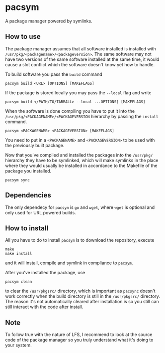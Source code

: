 # pacsym

A package manager powered by symlinks.

## How to use

The package manager assumes that all software installed is installed with `/usr/pkg/<packagename>/<packageversion>`. The same software may not have two versions of the same software installed at the same time, it would cause a slot conflict which the software doesn't know yet how to handle.

To build software you pass the `build` command

```
pacsym build <URL> [OPTIONS] [MAKEFLAGS]
```

If the package is stored locally you may pass the `--local` flag and write

```
pacsym build </PATH/TO/TARBALL> --local ...OPTIONS] [MAKEFLAGS]
```

When the software is done compiling you have to put it into the `/usr/pkg/<PACKAGENAME>/<PACKAGEVERSION` hierarchy by passing the `install` command.

```
pacsym <PACKAGENAME> <PACKAGEVERSION> [MAKEFLAGS]
```

You need to put in a `<PACKAGENAME>` and `<PACKAGEVERSION>` to be used with the previously built package.

Now that you've compiled and installed the packages into the `/usr/pkg/` hierarchy they have to be symlinked, which will make symlinks in the place where they would usually be installed in accordance to the Makefile of the package you installed.

```
pacsym sync
```

## Dependencies

The only dependecy for `pacsym` is `go` and `wget`, where `wget` is optional and only used for URL powered builds.

## How to install

All you have to do to install `pacsym` is to download the repository, execute

```
make
make install
```

and it will install, compile and symlink in compliance to `pacsym`.

After you've installed the package, use
```
pacsym clean
```
to clear the ``/usr/pkgsrc/`` directory, which is important as ``pacsync`` doesn't work correctly when the build directory is still in the ``/usr/pkgsrc/``  directory. The reason it's not automatically cleared after installation is so you still can still interact with the code after install.

## Note

To follow true with the nature of LFS, I recommend to look at the source code of the package manager so you truly understand what it's doing to your system.
